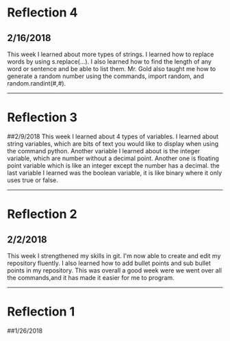 # Reflection 4
## 2/16/2018
This week I learned about more types of strings. I learned how to replace 
words by using s.replace(...). I also learned how to find the length of 
any word or sentence and be able to list them. Mr. Gold also taught me how 
to generate a random number using the commands, import random, and
random.randint(#,#). 

---


# Reflection 3
##2/9/2018
This week I learned about 4 types of variables. I learned about string 
variables, which are bits of text you would like to display when using the 
command python. Another variable I learned about is the integer variable, 
which are number without a decimal point. Another one is floating point
variable which is like an integer except the number has a decimal. the last 
variable I learned was the boolean variable, it is like binary where it only
uses true or false. 

---


# Reflection 2
## 2/2/2018
This week I strengthened my skills in git. I'm now able to create and edit my
repository fluently. I also learned how to add bullet points and sub bullet 
points in my repository. This was overall a good week were we went over all the 
commands,and it has made it easier for me to program.


---


# Reflection 1

##1/26/2018
